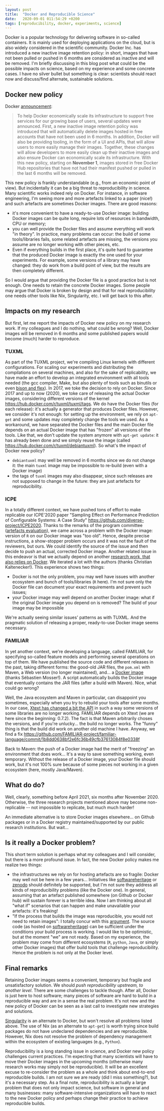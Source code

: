 ```yaml
---
layout: post
title:  "Docker and Reproducible Science"
date:   2020-09-01 011:54:29 +0200
tags: [reproducibility, docker, experiments, science]
---
```


Docker is a popular technology for delivering software in so-called containers. It is mainly used for deploying applications on the cloud, but is also widely considered in the scientific community. Docker Inc. has introduced a new inactive image retention policy: in short, images that have not been pulled or pushed in 6 months are considered as inactive and will be removed. I'm briefly discussing in this blog post what could be the possible impacts on science, based on my experience and some concrete cases. I have no silver bullet but something is clear: scientists should react now and discuss/find alternate, sustainable solutions. 



## Docker new policy

Docker [announcement](https://www.docker.com/blog/scaling-dockers-business-to-serve-millions-more-developers-storage/):  

>  To help Docker economically scale its infrastructure to support free services for our growing base of users, several updates were announced. First, a new inactive image retention policy was introduced that will automatically delete images hosted in free accounts that have not been used in 6 months. In addition, Docker will also be providing tooling, in the form of a UI and APIs, that will allow users to more easily manage their images. Together, these changes will allow developers to more easily clean up their inactive images and also ensure Docker can economically scale its infrastructure. With this new policy, starting on **November 1**, images stored in free Docker Hub repositories that have not had their manifest pushed or pulled in the last 6 months will be removed.



This new policy is frankly understandable (e.g., from an economic point of view). But incidentally it can be a big threat to reproducibility in science. Many scientific works indeed rely on Docker. For instance, in software engineering, I'm seeing more and more artefacts linked to a paper (nice!) and such artefacts are sometimes Docker images. There are good reasons: 

* it's more convenient to have a ready-to-use Docker image: building Docker images can be quite long, require lots of resources in bandwidth, CPU or memory;
* you can well provide the Docker files and assume everything will work "in theory". In practice, many problems can occur: the build of some tools/libraries fails, some related artefacts are missing, the versions you assume are no longer working with other pieces, etc. 
* Even if everything builds in the first place, it's quite hard to guarantee that the produced Docker image is exactly the one used for your experiments. For example, some versions of a library may have changed: they do work from a build point of view, but the results are then completely different.  

So I would argue that providing the Docker file is a good practice but is not enough. One needs to retain the concrete Docker images. Some people may argue that Docker is broken by design and that for real reproducibility one needs other tools like Nix, Singularity, etc. I will get back to this after. 

## Impacts on my research 

But first, let me report the impacts of Docker new policy on my research work. If my colleagues and I do nothing, what could be wrong? Well, Docker images will be removed in 6 months and some published papers would become (much) harder to reproduce. 

### TUXML

As part of the TUXML project, we're compiling Linux kernels with different configurations. For scaling our experiments and distributing the compilations on several machines, and also for the sake of replicability, we have made an effort to develop an integrated environment with all tools needed (the gcc compiler, Make, but also plenty of tools such as binutils or even [bison and flex](https://git.kernel.org/pub/scm/linux/kernel/git/torvalds/linux.git/tree/Documentation/process/changes.rst?id=562f36ed28e6faa4245ea2ca1392d90ab98ebbe8)). In 2017, we toke the decision to rely on Docker. Since 2017 and up to now (2020), we toke care of releasing the actual Docker images, considering different versions of the kernel https://hub.docker.com/r/tuxml/tuxml/tags. We do have the Docker files (for each release): it's actually a generator that produces Docker files. However, we consider it's not enough: for setting up the environment, we rely on ```apt-get``` and some updates may completely change the tools we used. As a workaround, we have separated the Docker files and the main Docker file depends on an actual Docker image that has "frozen" all versions of the tools. Like that, we don't update the system anymore with ```apt-get update```: it has already been done and we simply reuse the image (called https://hub.docker.com/r/tuxml/debiantuxml). So what's the impact of Docker new policy? 

* ```debiantuxml``` may well be removed in 6 months since we do not change it: the main ```tuxml``` image may be impossible to re-build (even with a Docker image)
* the tags of ```tuxml``` images may also disappear, since such releases are not supposed to change in the future: they are just artefacts for reproducibility. 

### ICPE 

In a totally different context, we have pushed tons of effort to make replicable our ICPE'2020 paper "Sampling Effect on Performance Prediction of Configurable Systems: A Case Study" https://github.com/diverse-project/ICPE2020. Thanks to the remarks of the program committee ([artefacts evaluation](https://icpe2020.spec.org/tracks-and-submissions/artifact-evaluation-track/)), we came across a problem with the Docker image: version of ```R``` on our Docker image was "too old". Hence, despite precise instructions, a show-stopper problem occurs and it was not the fault of the reviewers, but ours. We could identify the source of the issue and then decide to push an actual, corrected Docker image. Another related issue in this endeavor is that we actually depend on another [research work, that also relies on Docker](https://github.com/se-passau/Distance-Based_Data). We iterated a lot with the authors (thanks Christian Kaltenecker!). This experience shows two things:

* Docker is not the only problem, you may well have issues with another ecosystem and bunch of tools/libraries (```R``` here). I'm not sure only the Docker file can document your exact requirements and prevent such issues; 
* your Docker image may well depend on another Docker image: what if the original Docker image you depend on is removed? The build of your image may be impossible

We're actually seeing similar issues' patterns as with TUXML. And the pragmatic solution of releasing a proper, ready-to-use Docker image seems necessary. 

### FAMILIAR 

In yet another context, we're developing a language, called FAMILIAR, for specifying so-called feature models and performing several operations on top of them. We have published the source code and different releases in the past, taking different forms: the good-old JAR files, the ```pom.xml``` with Maven, a Web version (no longer maintained), and... a [Docker image](https://github.com/se-passau/Distance-Based_Data) (thanks Sébastien Mosser!). A script automatically builds the Docker image that eventually contains the JAR files (after a build with Maven). Nice, what could go wrong? 

Well, the Java ecosystem and Maven in particular, can disappoint you sometimes, especially when you try to rebuild your tools after some months. In our case, [Xtext has changed a bit the API](https://github.com/eclipse/xtext/issues/1373) in such a way some versions of some libraries are no longer working. FAMILIAR depends on Xtext (we are here since the beginning: 0.7.2). The fact is that Maven arbitrarily choses the versions, and if you're unlucky... the build no longer works. The "funny" thing is that the build did work on another old machine I have. Anyway, we find a fix https://github.com/FAMILIAR-project/familiar-language/commit/1b8dd0638bf2e6fc36b49cfb37613084f8e0338f

Back to Maven: the push of a Docker image had the merit of "freezing" an environment that does work... It's a way to save something working, even temporary. Without the release of a Docker image, your Docker file should work, but it's not 100% sure because of some pieces not working in a given ecosystem (here, mostly Java/Maven). 



## What do do? 

Well, clearly, something before April 2021, six months after November 2020. Otherwise, the three research projects mentioned above may become non-replicable -- not impossible to replicate, but much much harder! 

An immediate alternative is to store Docker images elsewhere... on Github packages or in a Docker registry maintained/supported by our public research institutions. But wait...

## Is it really a Docker problem? 

This short term solution is perhaps what my colleagues and I will consider, but there is a more profound issue. In fact, the new Docker policy makes me realize two things:

* the infrastructures we rely on for hosting artefacts are so fragile: Docker may well not be here in a few years... Initiatives like [softwareheritage](https://www.softwareheritage.org/) or [zenodo](https://zenodo.org/) should definitely be supported, but I'm not sure they address all kinds of reproducibility problems (like the Docker one). In general, assuming that an artefact published somewhere (on Github or Docker hub) will sustain forever is a terrible idea. Now I am thinking about all "what if" scenarios that can happen and make unavailable your artefacts: it's freaking! 
* "If the process that builds the image was reproducible, you would not need to retain images": I totally concur with this [argument](https://twitter.com/amintos/status/1300848460757950464). The source code (as hosted on  [softwareheritage](https://www.softwareheritage.org/)) can be sufficient under the conditions your build process is working. I would like to be optimistic, but at the moment "we" are not ready. Based on my experience, the problem may come from different ecosystems (```R```, ```python```, ```Java```, or simply other Docker images) that offer build tools that challenge reproducibility. Hence the problem is not only at the Docker level.



## Final remarks

Retaining Docker images seems a convenient, temporary but fragile and unsatisfactory solution. We should *push reproducibility upstream, to another level*. There are some challenges to tackle though. After all, Docker is just here to host software; many pieces of software are hard to build in a reproducible way and are in a sense the real problem. It's not new and the new policy of Docker can be seen as a last call to investigate new strategies and solutions. 

[Singularity](https://singularity.lbl.gov/) is an alternate to Docker, but won't resolve all problems listed above. The use of Nix (as an alternate to ```apt-get```) is worth trying since build packages do not have undeclared dependencies and are reproducible. However, Nix does not resolve the problem of dependency management within the ecosystem of existing languages (e.g., ```Python```). 

Reproducibility is a long standing issue in science, and Docker new policy challenges current practices. I'm expecting that many scientists will have to move their Docker images in the upcoming months (otherwise many research works may simply not be reproducible). It will be an excellent excuse to re-consider the problem as a whole and think about end-to-end reproducible builds. I am not sure we are ready (did I miss something?), but it's a necessary step. As a final note, reproducibility is actually a large problem that does not only impact science, but software in general and many businesses: many software-intensive organizations will have to react to the new Docker policy and perhaps change their practice to achieve reproducible builds. 









 














